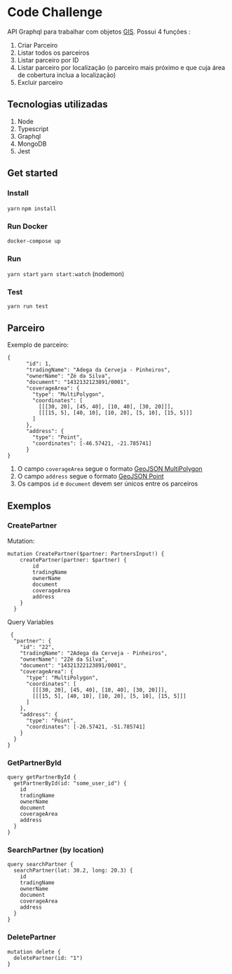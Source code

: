 # Code Challenge

API Graphql para trabalhar com objetos [GIS](https://en.wikipedia.org/wiki/Geographic_information_system).
Possui 4 funções :

 1. Criar Parceiro
 2. Listar todos os parceiros
 3. Listar parceiro por ID
 4. Listar parceiro por localização (o parceiro mais próximo e que cuja área de cobertura inclua a localização)
 5. Excluir parceiro

## Tecnologias utilizadas

 1. Node
 2. Typescript
 3. Graphql
 4. MongoDB
 5. Jest

## Get started
### Install
`yarn` 
`npm install`

### Run Docker
`docker-compose up`

### Run
`yarn start`
`yarn start:watch` (nodemon)

### Test
`yarn run test`

## Parceiro
Exemplo de parceiro: 

    {
    	  "id": 1, 
    	  "tradingName": "Adega da Cerveja - Pinheiros",
    	  "ownerName": "Zé da Silva",
    	  "document": "1432132123891/0001",
    	  "coverageArea": { 
    	    "type": "MultiPolygon", 
    	    "coordinates": [
    	      [[[30, 20], [45, 40], [10, 40], [30, 20]]], 
    	      [[[15, 5], [40, 10], [10, 20], [5, 10], [15, 5]]]
    	    ]
    	  },
    	  "address": { 
    	    "type": "Point",
    	    "coordinates": [-46.57421, -21.785741]
    	  }
    }
   
   

 1. O campo `coverageArea` segue o formato [GeoJSON MultiPolygon](https://en.wikipedia.org/wiki/GeoJSON)
 2. O campo `address` segue o formato [GeoJSON Point](https://en.wikipedia.org/wiki/GeoJSON)
 3. Os campos `id` e `document` devem ser únicos entre os parceiros

## Exemplos
### CreatePartner
Mutation:  

    mutation CreatePartner($partner: PartnersInput!) {
        createPartner(partner: $partner) {
	        id
		    tradingName
		    ownerName
		    document
		    coverageArea
		    address
        }
      } 
Query Variables

  

     {
      "partner": {
        "id": "22", 
        "tradingName": "2Adega da Cerveja - Pinheiros",
        "ownerName": "2Zé da Silva",
        "document": "14321322123891/0001",
        "coverageArea": { 
          "type": "MultiPolygon", 
          "coordinates": [
            [[[30, 20], [45, 40], [10, 40], [30, 20]]], 
            [[[15, 5], [40, 10], [10, 20], [5, 10], [15, 5]]]
          ]
        },
        "address": { 
          "type": "Point",
          "coordinates": [-26.57421, -51.785741]
        }
      }
    }

### GetPartnerById

    query getPartnerById {
      getPartnerById(id: "some_user_id") {
        id
        tradingName
        ownerName
        document
        coverageArea
        address
      }
    }

### SearchPartner (by location)

    query searchPartner {
      searchPartner(lat: 30.2, long: 20.3) {
        id
        tradingName
        ownerName
        document
        coverageArea
        address
      }
    }
 ### DeletePartner
 

    mutation delete {
      deletePartner(id: "1")
    }
